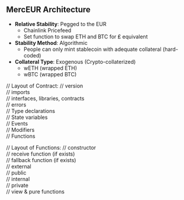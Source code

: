 ## MercEUR Architecture

- **Relative Stability**: Pegged to the EUR
  - Chainlink Pricefeed
  - Set function to swap ETH and BTC for ₤ equivalent
- **Stability Method**: Algorithmic
  - People can only mint stablecoin with adequate collateral (hard-coded)
- **Collateral Type**: Exogenous (Crypto-collaterized)
  - wETH (wrapped ETH)
  - wBTC (wrapped BTC)

// Layout of Contract:
  // version  
  // imports  
  // interfaces, libraries, contracts  
  // errors  
  // Type declarations  
  // State variables  
  // Events  
  // Modifiers  
  // Functions  

// Layout of Functions:
  // constructor  
  // receive function (if exists)  
  // fallback function (if exists)  
  // external  
  // public  
  // internal  
  // private  
  // view & pure functions

